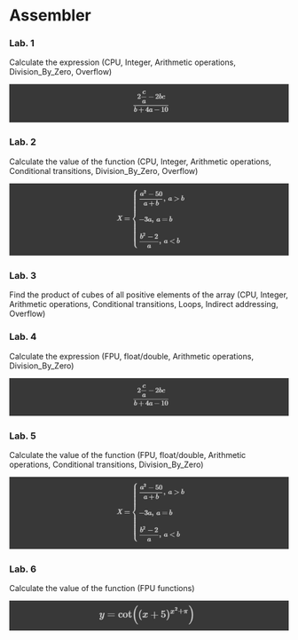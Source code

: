 # Assembler

<h3>Lab. 1</h3>
<p>Calculate the expression (CPU, Integer, Arithmetic operations, Division_By_Zero, Overflow)</p>
<img src="images/expression.png" alt="Expression">
<h3>Lab. 2</h3>
<p>Calculate the value of the function (CPU, Integer, Arithmetic operations, Conditional transitions, Division_By_Zero, Overflow)</p>
<img src="images/equals.png" alt="Equals">
<h3>Lab. 3</h3>
<p>Find the product of cubes of all positive elements of the array (CPU, Integer, Arithmetic operations, Conditional transitions, Loops, Indirect addressing, Overflow)</p>
<h3>Lab. 4</h3>
<p>Calculate the expression (FPU, float/double, Arithmetic operations, Division_By_Zero)</p>
<img src="images/expression.png" alt="Expression">
<h3>Lab. 5</h3>
<p>Calculate the value of the function (FPU, float/double, Arithmetic operations, Conditional transitions, Division_By_Zero)</p>
<img src="images/equals.png" alt="Equals">
<h3>Lab. 6</h3>
<p>Calculate the value of the function (FPU functions)</p>
<img src="images/function.png" alt="Function">
